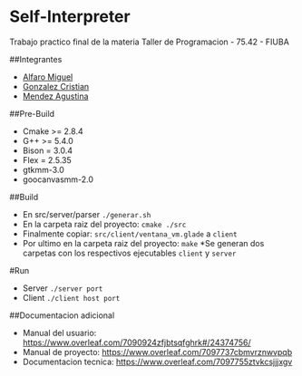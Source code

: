 # Self-Interpreter
Trabajo practico final de la materia Taller de Programacion - 75.42 - FIUBA

##Integrantes
* [Alfaro Miguel](https://github.com/AlfaroMiguel)
* [Gonzalez Cristian](https://github.com/Cristian3629)
* [Mendez Agustina](https://github.com/abmendez)

##Pre-Build
* Cmake >= 2.8.4
* G++ >= 5.4.0
* Bison = 3.0.4  
* Flex = 2.5.35
* gtkmm-3.0
* goocanvasmm-2.0

##Build
* En src/server/parser
 `./generar.sh`
* En la carpeta raiz del proyecto:
 `cmake ./src`
* Finalmente copiar:
 `src/client/ventana_vm.glade` a `client`
* Por ultimo en la carpeta raiz del proyecto:
 `make`
*Se generan dos carpetas con los respectivos ejecutables 
 `client` y `server`

#Run 

* Server `./server port`
* Client `./client host port`

##Documentacion adicional
* Manual del usuario: https://www.overleaf.com/7090924zfjbtsqfghrk#/24374756/
* Manual de proyecto: https://www.overleaf.com/7097737cbmvrznwvpqb
* Documentacion tecnica: https://www.overleaf.com/7097755ztvkcsjjjxgv
